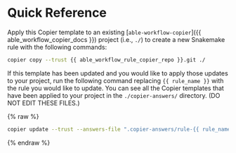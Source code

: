 # Quick Reference

Apply this Copier template to an existing [`able-workflow-copier`]({{ able_workflow_copier_docs }}) project (i.e., `./`) to create a new Snakemake rule with the following commands:

```bash
copier copy --trust {{ able_workflow_rule_copier_repo }}.git ./
```

If this template has been updated and you would like to apply those updates to your project, run the following command replacing `{{ rule_name }}` with the rule you would like to update. You can see all the Copier templates that have been applied to your project in the `./copier-answers/` directory. (DO NOT EDIT THESE FILES.)

{% raw %}

```bash
copier update --trust --answers-file ".copier-answers/rule-{{ rule_name }}.yml" ./
```

{% endraw %}
